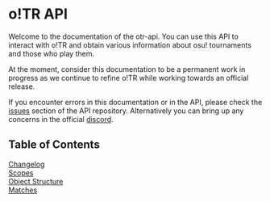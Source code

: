 # o!TR API
Welcome to the documentation of the otr-api. You can use this API to interact with o!TR and obtain various information about osu! tournaments and those who play them.

At the moment, consider this documentation to be a permanent work in progress as we continue to refine o!TR while working towards an official release.

If you encounter errors in this documentation or in the API, please check the [issues](https://github.com/osu-tournament-rating/otr-api/issues) section of the API repository. Alternatively you can bring up any concerns in the official [discord]().

## Table of Contents
[Changelog](changelog/en.md)\
[Scopes](scopes.md)\
[Object Structure](objects/en.md)\
[Matches](endpoints/matches/en.md)
